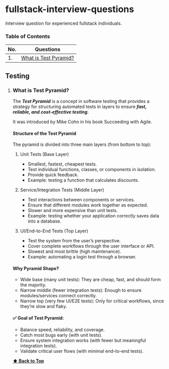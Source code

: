 # fullstack-interview-questions
Interview question for experienced fullstack individuals.

### Table of Contents

| No. | Questions                                                                                                       |
| --- | --------------------------------------------------------------------------------------------------------------------------------------------------------------------- |
| 1. | [What is Test Pyramid?](#what-is-test-pyramid)

## Testing

1. ### What is Test Pyramid?

    The ***Test Pyramid*** is a concept in software testing that provides a strategy for structuring automated tests in layers to ensure ***fast, reliable, and cost-effective testing***.

    It was introduced by Mike Cohn in his book Succeeding with Agile.

    #### Structure of the Test Pyramid

    The pyramid is divided into three main layers (from bottom to top):

    1. Unit Tests (Base Layer)
        - Smallest, fastest, cheapest tests.
        - Test individual functions, classes, or components in isolation.
        - Provide quick feedback.
        - Example: testing a function that calculates discounts.

    2. Service/Integration Tests (Middle Layer)
        - Test interactions between components or services.
        - Ensure that different modules work together as expected.
        - Slower and more expensive than unit tests.
        - Example: testing whether your application correctly saves data into a database.

    3. UI/End-to-End Tests (Top Layer)
        - Test the system from the user’s perspective.
        - Cover complete workflows through the user interface or API.
        - Slowest and most brittle (high maintenance).
        - Example: automating a login test through a browser.

    #### Why Pyramid Shape?
    - Wide base (many unit tests): They are cheap, fast, and should form the majority.
    - Narrow middle (fewer integration tests): Enough to ensure modules/services connect correctly.
    - Narrow top (very few UI/E2E tests): Only for critical workflows, since they’re slow and flaky.

    #### ✅ Goal of Test Pyramid:
    - Balance speed, reliability, and coverage.
    - Catch most bugs early (with unit tests).
    - Ensure system integration works (with fewer but meaningful integration tests).
    - Validate critical user flows (with minimal end-to-end tests).

    **[⬆ Back to Top](#table-of-contents)**